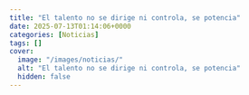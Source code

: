 ```yaml
---
title: "El talento no se dirige ni controla, se potencia"
date: 2025-07-13T01:14:06+0000
categories: [Noticias]
tags: []
cover:
  image: "/images/noticias/"
  alt: "El talento no se dirige ni controla, se potencia"
  hidden: false
---
```



